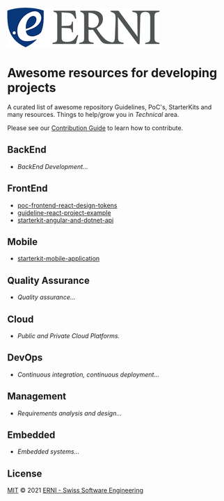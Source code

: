 ![GitHub Logo](./assets/logo-standard.png)

# Awesome resources for developing projects

A curated list of awesome repository Guidelines, PoC's, StarterKits and many resources. Things to help/grow you in *Technical* area.

Please see our [Contribution Guide](CONTRIBUTING.md) to learn how to contribute.

## BackEnd

- *BackEnd Development...*

## FrontEnd

- [poc-frontend-react-design-tokens](https://github.com/ERNI-Academy/poc-frontend-react-design-tokens.git)
- [guideline-react-project-example](https://github.com/ERNI-Academy/guideline-react-project-example.git)
- [starterkit-angular-and-dotnet-api](https://github.com/ERNI-Academy/starterkit-angular-and-dotnet-api)

## Mobile

- [starterkit-mobile-application](https://github.com/ERNI-Academy/starterkit-mobile-application)

## Quality Assurance

- *Quality assurance...*

## Cloud

- *Public and Private Cloud Platforms.*

## DevOps

- *Continuous integration, continuous deployment...*

## Management

- *Requirements analysis and design...*

## Embedded

- *Embedded systems...*

## License

[MIT](LICENSE) © 2021 [ERNI - Swiss Software Engineering](https://www.betterask.erni)
